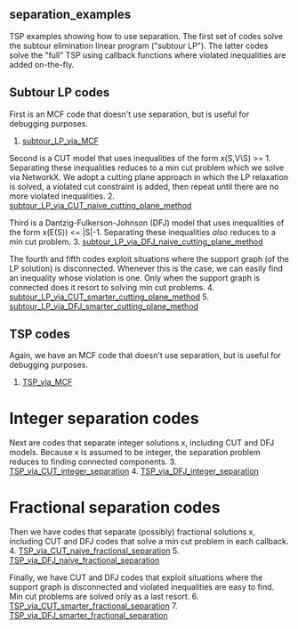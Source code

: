 ## separation_examples

TSP examples showing how to use separation. The first set of codes solve the subtour elimination linear program ("subtour LP"). The latter codes solve the "full" TSP using callback functions where violated inequalities are added on-the-fly.

## Subtour LP codes

First is an MCF code that doesn't use separation, but is useful for debugging purposes. 
1. [subtour_LP_via_MCF](https://github.com/AustinLBuchanan/separation_examples/blob/main/subtour_LP_via_MCF.ipynb) 

Second is a CUT model that uses inequalities of the form x(S,V\S) >= 1. Separating these inequalities reduces to a min cut problem which we solve via NetworkX. We adopt a cutting plane approach in which the LP relaxation is solved, a violated cut constraint is added, then repeat until there are no more violated inequalities.
2. [subtour_LP_via_CUT_naive_cutting_plane_method](https://github.com/AustinLBuchanan/separation_examples/blob/main/subtour_LP_via_CUT_naive_cutting_plane_method.ipynb)

Third is a Dantzig-Fulkerson-Johnson (DFJ) model that uses inequalities of the form x(E(S)) <= |S|-1. Separating these inequalities _also_ reduces to a min cut problem. 
3. [subtour_LP_via_DFJ_naive_cutting_plane_method](https://github.com/AustinLBuchanan/separation_examples/blob/main/subtour_LP_via_DFJ_naive_cutting_plane_method.ipynb)

The fourth and fifth codes exploit situations where the support graph (of the LP solution) is disconnected. Whenever this is the case, we can easily find an inequality whose violation is one. Only when the support graph is connected does it resort to solving min cut problems.
4. [subtour_LP_via_CUT_smarter_cutting_plane_method](https://github.com/AustinLBuchanan/separation_examples/blob/main/subtour_LP_via_CUT_smarter_cutting_plane_method.ipynb)
5. [subtour_LP_via_DFJ_smarter_cutting_plane_method](https://github.com/AustinLBuchanan/separation_examples/blob/main/subtour_LP_via_DFJ_smarter_cutting_plane_method.ipynb)

## TSP codes

Again, we have an MCF code that doesn't use separation, but is useful for debugging purposes. 
1. [TSP_via_MCF](https://github.com/AustinLBuchanan/separation_examples/blob/main/TSP_via_MCF.ipynb) 

# Integer separation codes

Next are codes that separate integer solutions x, including CUT and DFJ models. Because x is assumed to be integer, the separation problem reduces to finding connected components.
3. [TSP_via_CUT_integer_separation](https://github.com/AustinLBuchanan/separation_examples/blob/main/TSP_via_CUT_integer_separation.ipynb)
4. [TSP_via_DFJ_integer_separation](https://github.com/AustinLBuchanan/separation_examples/blob/main/TSP_via_DFJ_integer_separation.ipynb)

# Fractional separation codes

Then we have codes that separate (possibly) fractional solutions x, including CUT and DFJ codes that solve a min cut problem in each callback.
4. [TSP_via_CUT_naive_fractional_separation](https://github.com/AustinLBuchanan/separation_examples/blob/main/TSP_via_CUT_naive_fractional_separation.ipynb)
5. [TSP_via_DFJ_naive_fractional_separation](https://github.com/AustinLBuchanan/separation_examples/blob/main/DFJ_via_DFJ_naive_fractional_separation.ipynb)

Finally, we have CUT and DFJ codes that exploit situations where the support graph is disconnected and violated inequalities are easy to find. Min cut problems are solved only as a last resort.
6. [TSP_via_CUT_smarter_fractional_separation](https://github.com/AustinLBuchanan/separation_examples/blob/main/TSP_via_CUT_smarter_fractional_separation.ipynb)
7. [TSP_via_DFJ_smarter_fractional_separation](https://github.com/AustinLBuchanan/separation_examples/blob/main/TSP_via_DFJ_smarter_fractional_separation.ipynb)
